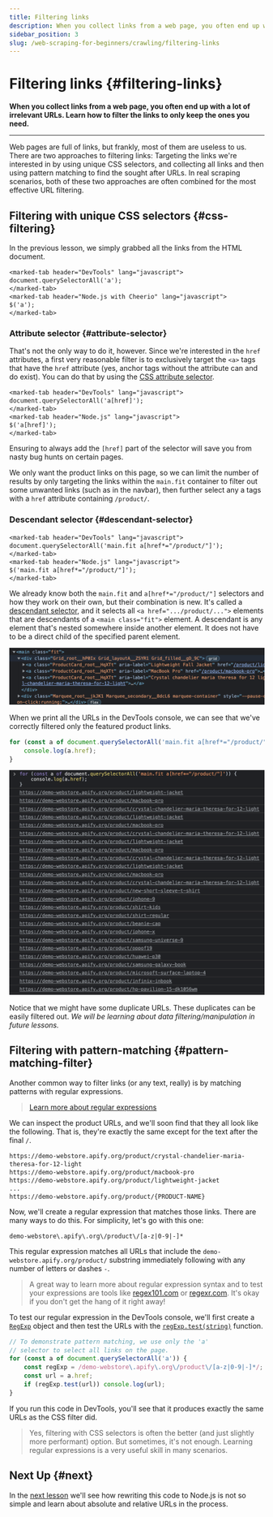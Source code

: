 ```yaml
---
title: Filtering links
description: When you collect links from a web page, you often end up with a lot of irrelevant URLs. Learn how to filter the links to only keep the ones you need.
sidebar_position: 3
slug: /web-scraping-for-beginners/crawling/filtering-links
---
```


# Filtering links {#filtering-links}

**When you collect links from a web page, you often end up with a lot of irrelevant URLs. Learn how to filter the links to only keep the ones you need.**

---

Web pages are full of links, but frankly, most of them are useless to us. There are two approaches to filtering links: Targeting the links we're interested in by using unique CSS selectors, and collecting all links and then using pattern matching to find the sought after URLs. In real scraping scenarios, both of these two approaches are often combined for the most effective URL filtering.

## Filtering with unique CSS selectors {#css-filtering}

In the previous lesson, we simply grabbed all the links from the HTML document.

```marked-tabs
<marked-tab header="DevTools" lang="javascript">
document.querySelectorAll('a');
</marked-tab>
<marked-tab header="Node.js with Cheerio" lang="javascript">
$('a');
</marked-tab>
```

### Attribute selector {#attribute-selector}

That's not the only way to do it, however. Since we're interested in the `href` attributes, a first very reasonable filter is to exclusively target the `<a>` tags that have the `href` attribute (yes, anchor tags without the attribute can and do exist). You can do that by using the [CSS attribute selector](https://developer.mozilla.org/en-US/docs/Web/CSS/Attribute_selectors).

```marked-tabs
<marked-tab header="DevTools" lang="javascript">
document.querySelectorAll('a[href]');
</marked-tab>
<marked-tab header="Node.js" lang="javascript">
$('a[href]');
</marked-tab>
```

Ensuring to always add the `[href]` part of the selector will save you from nasty bug hunts on certain pages.

We only want the product links on this page, so we can limit the number of results by only targeting the links within the `main.fit` container to filter out some unwanted links (such as in the navbar), then further select any a tags with a `href` attribute containing `/product/`.

### Descendant selector {#descendant-selector}

```marked-tabs
<marked-tab header="DevTools" lang="javascript">
document.querySelectorAll('main.fit a[href*="/product/"]');
</marked-tab>
<marked-tab header="Node.js" lang="javascript">
$('main.fit a[href*="/product/"]');
</marked-tab>
```

We already know both the `main.fit` and `a[href*="/product/"]` selectors and how they work on their own, but their combination is new. It's called a [descendant selector](https://css-tricks.com/almanac/selectors/d/descendant/), and it selects all `<a href=".../product/...">` elements that are descendants of a `<main class="fit">` element. A descendant is any element that's nested somewhere inside another element. It does not have to be a direct child of the specified parent element.

![Nested HTML tags](./images/nested-tag.png)

When we print all the URLs in the DevTools console, we can see that we've correctly filtered only the featured product links.

```js
for (const a of document.querySelectorAll('main.fit a[href*="/product/"]')) {
    console.log(a.href);
}
```

![Product URLs printed to console](./images/product-urls.png)

Notice that we might have some duplicate URLs. These duplicates can be easily filtered out. _We will be learning about data filtering/manipulation in future lessons._

## Filtering with pattern-matching {#pattern-matching-filter}

Another common way to filter links (or any text, really) is by matching patterns with regular expressions.

> [Learn more about regular expressions](https://javascript.info/regexp-introduction)

We can inspect the product URLs, and we'll soon find that they all look like the following. That is, they're exactly the same except for the text after the final `/`.

```text
https://demo-webstore.apify.org/product/crystal-chandelier-maria-theresa-for-12-light
https://demo-webstore.apify.org/product/macbook-pro
https://demo-webstore.apify.org/product/lightweight-jacket
...
https://demo-webstore.apify.org/product/{PRODUCT-NAME}
```

Now, we'll create a regular expression that matches those links. There are many ways to do this. For simplicity, let's go with this one:

```RegExp
demo-webstore\.apify\.org\/product\/[a-z|0-9|-]*
```

This regular expression matches all URLs that include the `demo-webstore.apify.org/product/` substring immediately following with any number of letters or dashes `-`.

> A great way to learn more about regular expression syntax and to test your expressions are tools like [regex101.com](https://regex101.com/) or [regexr.com](https://regexr.com/). It's okay if you don't get the hang of it right away!

To test our regular expression in the DevTools console, we'll first create a [`RegExp`](https://developer.mozilla.org/en-US/docs/Web/JavaScript/Reference/Global_Objects/RegExp) object and then test the URLs with the [`regExp.test(string)`](https://developer.mozilla.org/en-US/docs/Web/JavaScript/Reference/Global_Objects/RegExp/test) function.

```js
// To demonstrate pattern matching, we use only the 'a'
// selector to select all links on the page.
for (const a of document.querySelectorAll('a')) {
    const regExp = /demo-webstore\.apify\.org\/product\/[a-z|0-9|-]*/;
    const url = a.href;
    if (regExp.test(url)) console.log(url);
}
```

If you run this code in DevTools, you'll see that it produces exactly the same URLs as the CSS filter did.

> Yes, filtering with CSS selectors is often the better (and just slightly more performant) option. But sometimes, it's not enough. Learning regular expressions is a very useful skill in many scenarios.

## Next Up {#next}

In the [next lesson](./relative_urls.md) we'll see how rewriting this code to Node.js is not so simple and learn about absolute and relative URLs in the process.

